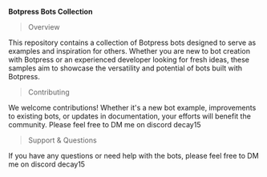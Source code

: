 **Botpress Bots Collection**

> Overview

This repository contains a collection of Botpress bots designed to serve as examples and inspiration for others. Whether you are new to bot creation with Botpress or an experienced developer looking for fresh ideas, these samples aim to showcase the versatility and potential of bots built with Botpress.

> Contributing

We welcome contributions! Whether it's a new bot example, improvements to existing bots, or updates in documentation, your efforts will benefit the community. Please feel free to DM me on discord decay15

> Support & Questions

If you have any questions or need help with the bots, please feel free to DM me on discord decay15
